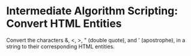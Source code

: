 # Intermediate Algorithm Scripting: Convert HTML Entities

Convert the characters &, <, >, " (double quote), and ' (apostrophe), in a string to their corresponding HTML entities.